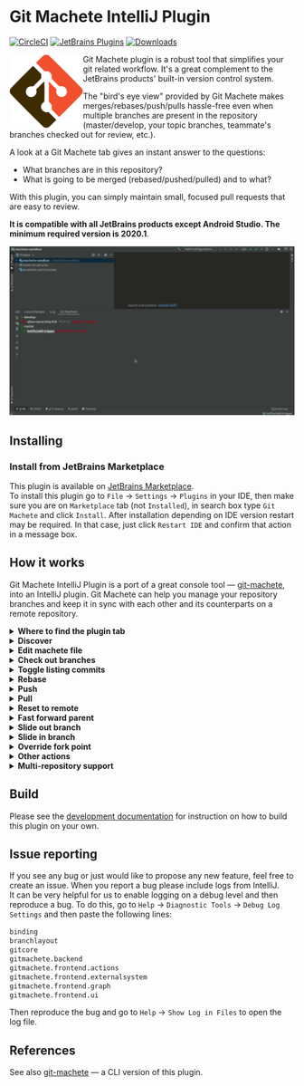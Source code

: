 # Git Machete IntelliJ Plugin

[![CircleCI](https://circleci.com/gh/VirtusLab/git-machete-intellij-plugin/tree/master.svg?style=shield)](https://circleci.com/gh/VirtusLab/git-machete-intellij-plugin/tree/master)
[![JetBrains Plugins](https://img.shields.io/jetbrains/plugin/v/14221-git-machete.svg)](https://plugins.jetbrains.com/plugin/14221-git-machete)
[![Downloads](https://img.shields.io/jetbrains/plugin/d/14221-git-machete.svg)](https://plugins.jetbrains.com/plugin/14221-git-machete)

<img src="src/main/resources/META-INF/pluginIcon.svg" width="130" height="130" align="left"/>

Git Machete plugin is a robust tool that simplifies your git related workflow.
It's a great complement to the JetBrains products' built-in version control system.<br/>

The "bird's eye view" provided by Git Machete makes merges/rebases/push/pulls hassle-free
even when multiple branches are present in the repository
(master/develop, your topic branches, teammate's branches checked out for review, etc.).<br/>

A look at a Git Machete tab gives an instant answer to the questions:
* What branches are in this repository?
* What is going to be merged (rebased/pushed/pulled) and to what?

With this plugin, you can simply maintain small, focused pull requests that are easy to review.

**It is compatible with all JetBrains products except Android Studio.
The minimum required version is 2020.1**.

![](docs/sample_workflow.gif)


## Installing

### Install from JetBrains Marketplace

This plugin is available on [JetBrains Marketplace](https://plugins.jetbrains.com/plugin/14221-git-machete). <br/>
To install this plugin go to `File` -> `Settings` -> `Plugins` in your IDE,
then make sure you are on `Marketplace` tab (not `Installed`), in search box type `Git Machete` and click `Install`.
After installation depending on IDE version restart may be required.
In that case, just click `Restart IDE` and confirm that action in a message box.


## How it works

Git Machete IntelliJ Plugin is a port of a great console tool &mdash; [git-machete](https://github.com/VirtusLab/git-machete#git-machete), into an IntelliJ plugin.
Git Machete can help you manage your repository branches and keep it in sync with each other and its counterparts on a remote repository.

<details>
<summary><strong>Where to find the plugin tab</strong></summary>
<br/>

Git Machete IntelliJ Plugin is available under `Git` tool window in the `Git Machete` tab.
You can also use `Ctrl` + `Alt` + `Shift` + `M` shortcut to open it.

![](docs/open_git_machete.gif)
</details>

<details>
<summary><strong>Discover</strong></summary>
<br/>

`machete` file describes relations between branches in your repository.
These relations are probably determined by the order of branch creation &mdash;
which branch has been created from which &mdash; but this is not a strict rule).<br/>
It'll be located under `.git/machete` path in your repo.

This branch layout can be automatically discovered based on the state of your git repository by `Discover Branch Layout` action.
It constructs a layout from around 10 most recently used branches.
This action is proposed in Git Machete tab in case of an empty or nonexistent `machete` file,
but you can also run it any time from IntelliJ's `Search Everywhere` (double Shift) by typing `Discover Branch Layout`.

![](docs/discover.gif)
</details>

<details>
<summary><strong>Edit machete file</strong></summary>
<br/>

`machete` file can be also edited manually. Let's look at the structure of this file based on the example below:
```
develop
    allow-ownership-link PR #123
        build-chain PR #124
    call-ws
master
    hotfix/add-trigger
```
`develop`, `allow-ownership-link`, `build-chain`, `call-ws`, `master` and `hotfix/add-trigger` are branch names.
Two of them, `allow-ownership-link` and `build-chain`, have a custom annotation &mdash;
it's an arbitrary description displayed next to the given branch (in this case, pull request numbers).

The relation between these branches is determined by indentations &mdash; here single indent is 4 spaces, but a tab can be used as well.

In the example above, branches `allow-ownership-link` and `call-ws` are children of `develop`, while `build-chain` is a child of `allow-ownership-link`.
`master`, in turn, is the parent of `hotfix/add-trigger`.
`develop` and `master` are root branches.

When branch layout is created, Git Machete indicates a relation between parent branch and each of its child branches.
If the edge between them is green that means child branch is in sync with its parent branch &mdash; in other words, there are no commits in parent branch that don't belong to the child.
But if there are some commits in the parent branch that are **not** reachable from the child, then the edge is red &mdash; you need to rebase child branch onto the parent.

Machete file editor will help you with managing `machete` file: it underlines any errors (bad indentation or nonexistent branches) and proposes branch names based on local repository branches.
When file editing is done, you can click the button in the top right corner of the file editor to refresh the machete branch layout.

![](docs/machete_file_editor.gif)

For more information about `machete` file, look at the [reference blog post](https://medium.com/virtuslab/make-your-way-through-the-git-rebase-jungle-with-git-machete-e2ed4dbacd02).
</details>

<details>
<summary><strong>Check out branches</strong></summary>
<br/>

With Git Machete you can easily check out branches that have been defined in `machete` file.
Just right-click on the branch you want to check out and select `Checkout Branch`.
You can also double-click on the selected branch to check it out.
The current branch is underlined in a branch layout.

![](docs/checkout.gif)
</details>

<details>
<summary><strong>Toggle listing commits</strong></summary>
<br/>

Git Machete can display commits belonging to the branches.
It displays only the commits that are unique to the selected branch (i.e. have never been a tip of a different branch).
When you click on the eye button on the left side of the plugin, you can toggle between showing and hiding commits.

![](docs/toggle_listing_commits.gif)
</details>

<details>
<summary><strong>Rebase</strong></summary>
<br/>

Rebase with Git Machete plugin is easy!
Just right-click on the child branch and from a context menu select `(Checkout and) Rebase Branch onto Parent`.
Standard IntelliJ dialog for interactive rebase will appear.

![](docs/rebase.gif)
</details>

<details>
<summary><strong>Push</strong></summary>
<br/>

After a rebase, you might want to push the rebased branch to the remote.
Right-click on the given branch and select `Push (Current) Branch` from a context menu.
Push dialog will appear with a proper push button (regular push or force push) depending on which of them is needed.
Basically, you need a force push in a case when you rebased your branch and thus local and remote branch diverged from each other (they have different commits), so git won't let you do a regular push.

![](docs/push.gif)
</details>

<details>
<summary><strong>Pull</strong></summary>
<br/>

If a branch is behind (or in sync with) its remote, it can be pulled.
To do this, right-click on a given branch and select `Pull Branch`.<br/>
This action always performs a `--ff-only` (fast-forward only) pull which makes handling diverged remote branches less error-prone.

![](docs/pull.gif)
</details>

<details>
<summary><strong>Reset to remote</strong></summary>
<br/>

If a given branch is not in sync with its remote, you can reset it to point to the exact same commit as the remote.
From a right-click context menu select `Checkout and Reset Branch to Remote`.<br/>
This action performs `git reset --keep` under the hood. `--keep`, as opposed to `--hard`, keeps your uncommitted changes safe from getting overwritten.

![](docs/reset.gif)
</details>

<details>
<summary><strong>Fast forward parent</strong></summary>
<br/>

When you are done with the changes on the selected branch (e.g. PR has been approved and all required fixes are applied),
you probably want to merge this branch to its parent branch.
When these branches are in sync (green edge), you can do a fast forward merge.
Fast forward merge is just equivalent to moving tip of a branch to which you merge (`develop` in the sample below)
to the same commit as a tip of a merged branch (`call-ws` below).
This is what `Fast Forward Parent Branch To Match Current Branch` context menu action does.
As you can see, the edge between `develop` and `call-ws` changed to grey &mdash; it means that `call-ws` has been merged.

![](docs/fast_forward.gif)
</details>

<details>
<summary><strong>Slide out branch</strong></summary>
<br/>

When a branch was merged (and sometimes in other cases as well), you probably want to remove this branch from branch layout.
To do this with ease (and without editing `machete` file manually), you can use `Slide Out Selected Branch` action.
This action will modify the branch layout, removing the entry for the selected branch `X` and reattaching `X`'s children as new children of `X`'s parent.<br/>

If `machete.slideOut.deleteLocalBranch` git configuration key is set to `true`, then this action will also delete `X` branch from the underlying git repository (and not just from `.git/machete` file).
The easiest way to set this key is using `git config --add machete.slideOut.deleteLocalBranch true` command inside a given repository.
If you want to set this key globally (to be used for all repositories that don't have this key set explicitly), add `--global` option to the previous command.

![](docs/slide_out_leaf_node.gif)

![](docs/slide_out_non_leaf_node.gif)
</details>

<details>
<summary><strong>Slide in branch</strong></summary>
<br/>

You can also create a new branch below the selected one (also without editing `machete` file manually).
To do this, choose the `Slide In Branch Below Selected Branch` action from a context menu.
Type the name of new branch in the dialog window and click `Slide In` button.
Another dialog will appear &mdash; it is a standard new branch IntelliJ dialog.

![](docs/slide_in_new_branch.gif)

A slide in action can also add a branch that already exists in git repository to the branch layout.
Again, select the `Slide In Branch Bellow Selected Branch` from a context menu and type the name of an already existing branch.

![](docs/slide_in_existent_branch.gif)

This action can also be used to reattach an existing branch below a selected one.
In this case, just type the name of the existing branch that you want to reattach and then click `Slide In`.
You can also select the `Reattach children` checkbox to move along all children of the reattached branch.

![](docs/slide_in_reattach_without_children.gif)

![](docs/slide_in_reattach_with_children.gif)
</details>

<details>
<summary><strong>Override fork point</strong></summary>
<br/>

Similarly as defined in [git merge-base documentation](https://git-scm.com/docs/git-merge-base#Documentation/git-merge-base.txt---fork-point),
we define **fork point** of a given branch `X` as the commit at which `X` forks from any other branch.
The commits from the fork point (exclusive) to the tip of the branch (inclusive) are unique to this branch &mdash;
this is what Git Machete displays when `toggle listing commits` is enabled.

If one of branch layout edges is yellow, that means the fork point of this branch cannot be unambiguously determined.
However, Git Machete can give you a hint which commit is probably the fork point.
Show commits to see the suggested fork point (see the `Toggle listing commits` section).

Now you can use `Override Fork Point of Branch` action to choose the fork point of this branch.
It can be commit inferred by Git Machete (the one marked in commits list), or the one that parent branch is pointing to.

![](docs/override_forkpoint.gif)

</details>

<details>
<summary><strong>Other actions</strong></summary>
<br/>

On the left side bar you can find other actions (from top to bottom):
- ![](docs/left_bar_actions/refresh.png) **Refresh Status** &mdash; refresh the graph displayed in main plugin window
- ![](docs/left_bar_actions/toggle_listing_commits.png) **Toggle Listing Commits** &mdash; show or hide commits belonging to branches (for more details see `Toggle listing commits` section)
- ![](docs/left_bar_actions/open_machete_file.png) **Open Machete File** &mdash; open `machete` file in IntelliJ editor (to see what this editor can do see `Edit machete file` section)
- ![](docs/left_bar_actions/fetch_all_remotes.png) **Fetch All Remotes** &mdash; equivalent to `git fetch --all` command
- The most suitable actions (each is equivalent to one of the context menu actions) for a current branch that include one or more of:
    - ![](docs/left_bar_actions/push.png) **Push Current Branch**
    - ![](docs/left_bar_actions/pull.png) **Pull Current Branch**
    - ![](docs/left_bar_actions/reset.png) **Reset Current Branch to Remote**
    - ![](docs/left_bar_actions/slide_out.png) **Slide Out Current Branch**
    - ![](docs/left_bar_actions/rebase.png) **Rebase Current Branch Onto Parent**
    - ![](docs/left_bar_actions/override_forkpoint.png) **Override Fork Point of Current Branch**

  Available action is selected based on a relation between a current branch and its parent and remote branch.
- ![](docs/left_bar_actions/slide_in.png) **Slide In Branch Below Current Branch** &mdash; shortcut of `slide in` action for current branch
- ![](docs/left_bar_actions/help.png) **Show Help Window** &mdash; show window with a sample branch layout and explanation what parts of this graph mean
</details>

<details>
<summary><strong>Multi-repository support</strong></summary>
<br/>

Git Machete supports many git repositories in one project, including both regular repositories and submodules.
If more than one repository is detected, the selection list will appear in the top of a main plugin window.
In that case, each repository will have its own `machete` file.

![](docs/multi_repo.gif)
</details>

## Build

Please see the [development documentation](DEVELOPMENT.md) for instruction on how to build this plugin on your own.

## Issue reporting

If you see any bug or just would like to propose any new feature, feel free to create an issue.
When you report a bug please include logs from IntelliJ.<br/>
It can be very helpful for us to enable logging on a debug level and then reproduce a bug.
To do this, go to `Help` -> `Diagnostic Tools` -> `Debug Log Settings` and then paste the following lines:

```
binding
branchlayout
gitcore
gitmachete.backend
gitmachete.frontend.actions
gitmachete.frontend.externalsystem
gitmachete.frontend.graph
gitmachete.frontend.ui
```

Then reproduce the bug and go to `Help` -> `Show Log in Files` to open the log file.


## References

See also [git-machete](https://github.com/VirtusLab/git-machete#git-machete) &mdash; a CLI version of this plugin.
